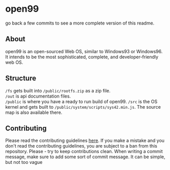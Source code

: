 # open99
go back a few commits to see a more complete version of this readme.
## About
open99 is an open-sourced Web OS, similar to Windows93 or Windows96. It intends to be the most sophisticated, complete, and developer-friendly web OS.
## Structure
`/fs` gets built into `/public/rootfs.zip` as a zip file.  
`/out` is api documentation files.  
`/public` is where you have a ready to run build of open99.
`/src` is the OS kernel and gets built to `/public/system/scripts/sys42.min.js`. The source map is also available there.

## Contributing
Please read the contributing guidelines [here](CONTRIBUTING.md). If you make a mistake and you don't read the contributing guidelines, you are subject to a ban from this repository. Please - try to keep contributions clean. When writing a commit message, make sure to add some sort of commit message. It can be simple, but not too vague